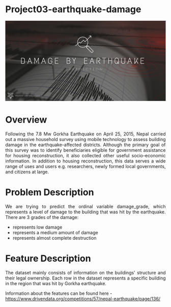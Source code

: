 # Project03-earthquake-damage

![Project Preview](img/preview.png)

# Overview
<div align="justify">Following the 7.8 Mw Gorkha Earthquake on April 25, 2015, Nepal carried out a massive household survey using mobile technology to assess building damage in the earthquake-affected districts. Although the primary goal of this survey was to identify beneficiaries eligible for government assistance for housing reconstruction, it also collected other useful socio-economic information. In addition to housing reconstruction, this data serves a wide range of uses and users e.g. researchers, newly formed local governments, and citizens at large.</div>

# Problem Description
<div align="justify">We are trying to predict the ordinal variable damage_grade, which represents a level of damage to the building that was hit by the earthquake. There are 3 grades of the damage:

- represents low damage
- represents a medium amount of damage
- represents almost complete destruction
</div>

# Feature Description
<div align="justify">The dataset mainly consists of information on the buildings' structure and their legal ownership. Each row in the dataset represents a specific building in the region that was hit by Gorkha earthquake.</div>

Information about the features can be found here - https://www.drivendata.org/competitions/57/nepal-earthquake/page/136/
